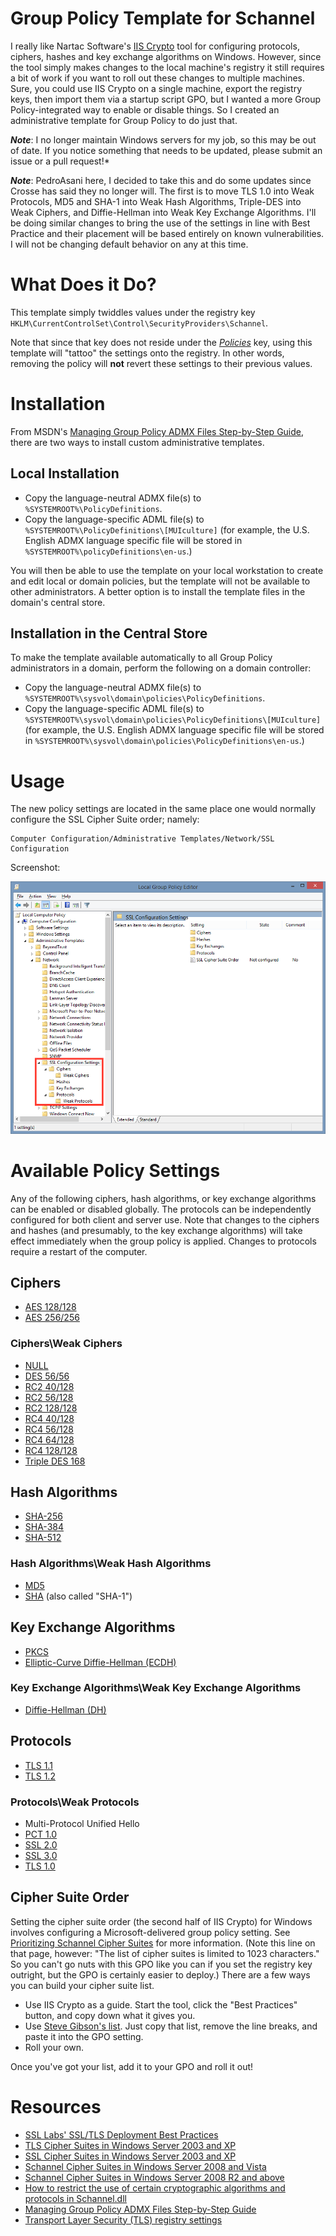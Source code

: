 # Group Policy Template for Schannel

I really like Nartac Software's [IIS Crypto][IISCrypto] tool for
configuring protocols, ciphers, hashes and key exchange algorithms on
Windows.  However, since the tool simply makes changes to the local
machine's registry it still requires a bit of work if you want to roll
out these changes to multiple machines.  Sure, you could use IIS Crypto
on a single machine, export the registry keys, then import them via a
startup script GPO, but I wanted a more Group Policy-integrated way to
enable or disable things.  So I created an administrative template for
Group Policy to do just that.

***Note***: I no longer maintain Windows servers for my job, so this may
be out of date. If you notice something that needs to be updated, please
submit an issue or a pull request!*

***Note***: PedroAsani here, I decided to take this and do some updates since Crosse has said they no longer will. The first is to move TLS 1.0 into Weak Protocols, MD5 and SHA-1 into Weak Hash Algorithms, Triple-DES into Weak Ciphers, and Diffie-Hellman into Weak Key Exchange Algorithms. I'll be doing similar changes to bring the use of the settings in line with Best Practice and their placement will be based entirely on known vulnerabilities. I will not be changing default behavior on any at this time.

# What Does it Do?
This template simply twiddles values under the registry key
`HKLM\CurrentControlSet\Control\SecurityProviders\Schannel`.

Note that since that key does not reside under the
_[Policies][policies]_ key, using this template will "tattoo" the
settings onto the registry.  In other words, removing the policy will
**not** revert these settings to their previous values.

# Installation

From MSDN's [Managing Group Policy ADMX Files Step-by-Step Guide][admx_install],
there are two ways to install custom administrative templates.

## Local Installation
* Copy the language-neutral ADMX file(s) to `%SYSTEMROOT%\PolicyDefinitions`.
* Copy the language-specific ADML file(s) to `%SYSTEMROOT%\PolicyDefinitions\[MUIculture]`
  (for example, the U.S. English ADMX language specific file will be
  stored in `%SYSTEMROOT%\policyDefinitions\en-us`.)

You will then be able to use the template on your local workstation to
create and edit local or domain policies, but the template will not be
available to other administrators.  A better option is to install the
template files in the domain's central store.

## Installation in the Central Store

To make the template available automatically to all Group Policy
administrators in a domain, perform the following on a domain
controller:
* Copy the language-neutral ADMX file(s) to `%SYSTEMROOT%\sysvol\domain\policies\PolicyDefinitions`.
* Copy the language-specific ADML file(s) to `%SYSTEMROOT%\sysvol\domain\policies\PolicyDefinitions\[MUIculture]`
  (for example, the U.S. English ADMX language specific file will be
  stored in
  `%SYSTEMROOT%\sysvol\domain\policies\PolicyDefinitions\en-us`.)

# Usage

The new policy settings are located in the same place one would normally
configure the SSL Cipher Suite order; namely:

    Computer Configuration/Administrative Templates/Network/SSL Configuration

Screenshot:

![location](./images/location.png)

# Available Policy Settings
Any of the following ciphers, hash algorithms, or key exchange algorithms can be
enabled or disabled globally.  The protocols can be independently configured
for both client and server use.  Note that changes to the ciphers and
hashes (and presumably, to the key exchange algorithms) will take effect
immediately when the group policy is applied.  Changes to protocols
require a restart of the computer.

## Ciphers
* [AES 128/128](https://en.wikipedia.org/wiki/Advanced_Encryption_Standard)
* [AES 256/256](https://en.wikipedia.org/wiki/Advanced_Encryption_Standard)

### Ciphers\Weak Ciphers
* [NULL](https://en.wikipedia.org/wiki/Null_encryption)
* [DES 56/56](https://en.wikipedia.org/wiki/Data_Encryption_Standard)
* [RC2 40/128](https://en.wikipedia.org/wiki/RC2)
* [RC2 56/128](https://en.wikipedia.org/wiki/RC2)
* [RC2 128/128](https://en.wikipedia.org/wiki/RC2)
* [RC4 40/128](https://en.wikipedia.org/wiki/RC4)
* [RC4 56/128](https://en.wikipedia.org/wiki/RC4)
* [RC4 64/128](https://en.wikipedia.org/wiki/RC4)
* [RC4 128/128](https://en.wikipedia.org/wiki/RC4)
* [Triple DES 168](https://en.wikipedia.org/wiki/Triple_DES)

## Hash Algorithms
* [SHA-256](https://en.wikipedia.org/wiki/SHA-2)
* [SHA-384](https://en.wikipedia.org/wiki/SHA-2)
* [SHA-512](https://en.wikipedia.org/wiki/SHA-2)

### Hash Algorithms\Weak Hash Algorithms
* [MD5](https://en.wikipedia.org/wiki/MD5)
* [SHA](https://en.wikipedia.org/wiki/SHA-1) (also called "SHA-1")

## Key Exchange Algorithms
* [PKCS](https://en.wikipedia.org/wiki/PKCS)
* [Elliptic-Curve Diffie-Hellman (ECDH)](https://en.wikipedia.org/wiki/Elliptic_curve_Diffie–Hellman)

### Key Exchange Algorithms\Weak Key Exchange Algorithms
* [Diffie-Hellman (DH)](https://en.wikipedia.org/wiki/Diffie–Hellman_key_exchange)

## Protocols
* [TLS 1.1](https://en.wikipedia.org/wiki/Transport_Layer_Security#TLS_1.1)
* [TLS 1.2](https://en.wikipedia.org/wiki/Transport_Layer_Security#TLS_1.2)

### Protocols\Weak Protocols
* Multi-Protocol Unified Hello
* [PCT 1.0](https://en.wikipedia.org/wiki/Private_Communications_Technology)
* [SSL 2.0](https://en.wikipedia.org/wiki/Transport_Layer_Security#SSL_1.0.2C_2.0_and_3.0)
* [SSL 3.0](https://en.wikipedia.org/wiki/Transport_Layer_Security#SSL_1.0.2C_2.0_and_3.0)
* [TLS 1.0](https://en.wikipedia.org/wiki/Transport_Layer_Security#TLS_1.0)

## Cipher Suite Order
Setting the cipher suite order (the second half of IIS Crypto) for
Windows involves configuring a Microsoft-delivered group policy setting.
See [Prioritizing Schannel Cipher Suites][cipherorder] for more
information.  (Note this line on that page, however:  "The list of
cipher suites is limited to 1023 characters."  So you can't go nuts with
this GPO like you can if you set the registry key outright, but the GPO
is certainly easier to deploy.)  There are a few ways you can build your
cipher suite list.

* Use IIS Crypto as a guide.  Start the tool, click the "Best Practices"
  button, and copy down what it gives you.
* Use [Steve Gibson's list][grclist].  Just copy that list, remove
  the line breaks, and paste it into the GPO setting.
* Roll your own.

Once you've got your list, add it to your GPO and roll it out!


# Resources
* [SSL Labs' SSL/TLS Deployment Best Practices][ssllabs]
* [TLS Cipher Suites in Windows Server 2003 and XP][xp_tls]
* [SSL Cipher Suites in Windows Server 2003 and XP][xp_ssl]
* [Schannel Cipher Suites in Windows Server 2008 and Vista][vista]
* [Schannel Cipher Suites in Windows Server 2008 R2 and above][2008r2]
* [How to restrict the use of certain cryptographic algorithms and protocols in Schannel.dll][restrict_usage]
* [Managing Group Policy ADMX Files Step-by-Step Guide][admx_install]
* [Transport Layer Security (TLS) registry settings][TLS_registry]

[IISCrypto]: https://www.nartac.com/Products/IISCrypto
[policies]: https://msdn.microsoft.com/en-us/library/aa374292(v=vs.85).aspx
[admx_install]:https://msdn.microsoft.com/en-us/library/bb530196.aspx
[cipherorder]:https://msdn.microsoft.com/en-us/library/windows/desktop/bb870930(v=vs.85).aspx
[grclist]:https://www.grc.com/miscfiles/SChannel_Cipher_Suites.txt
[ssllabs]:https://www.ssllabs.com/projects/best-practices/index.html
[xp_tls]: https://msdn.microsoft.com/en-us/library/windows/desktop/aa380512(v=vs.85).aspx
[xp_ssl]: https://msdn.microsoft.com/en-us/library/windows/desktop/aa380124(v=vs.85).aspx
[vista]: https://msdn.microsoft.com/en-us/library/windows/desktop/ff468651(v=vs.85).aspx
[2008r2]: https://msdn.microsoft.com/en-us/library/windows/desktop/aa374757(v=vs.85).aspx
[restrict_usage]: https://support.microsoft.com/en-us/kb/245030
[TLS_registry]: https://docs.microsoft.com/en-us/windows-server/security/tls/tls-registry-settings
